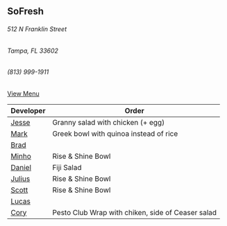 
## SoFresh
###### 512 N Franklin Street
###### Tampa, FL 33602
###### (813) 999-1911

[View Menu](https://ordering.chownow.com/order/1667/locations)


Developer     | Order
--------------|---------------------
[Jesse](https://github.com/jessecurry)              | Granny salad with chicken (+ egg)
[Mark](http://github.com/mark-smithtb)              | Greek bowl with quinoa instead of rice
[Brad](https://github.com/bself)                    | 
[Minho](https://github.com/minhochoi)               | Rise & Shine Bowl
[Daniel](https://github.come/dtartaglia)            | Fiji Salad
[Julius](https://github.com/jbzozowski)             | Rise & Shine Bowl
[Scott](https://github.com/Scotty813)               | Rise & Shine Bowl
[Lucas]()                                           |
[Cory]()                                            | Pesto Club Wrap with chiken, side of Ceaser salad
